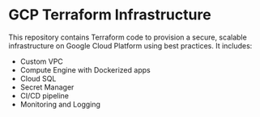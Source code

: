 # GCP Terraform Infrastructure

This repository contains Terraform code to provision a secure, scalable infrastructure on Google Cloud Platform using best practices. It includes:
- Custom VPC
- Compute Engine with Dockerized apps
- Cloud SQL
- Secret Manager
- CI/CD pipeline
- Monitoring and Logging
